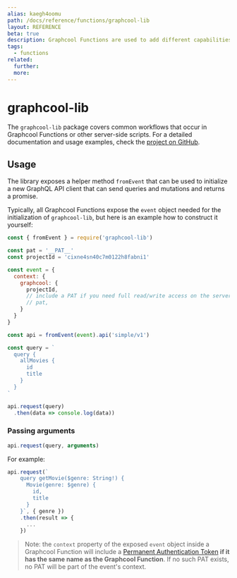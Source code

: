 ```yaml
---
alias: kaegh4oomu
path: /docs/reference/functions/graphcool-lib
layout: REFERENCE
beta: true
description: Graphcool Functions are used to add different capabilities to your Graphcool project. Validate mutation input, extend your schema and more!
tags:
  - functions
related:
  further:
  more:
---
```


# graphcool-lib

The `graphcool-lib` package covers common workflows that occur in Graphcool Functions or other server-side scripts. For a detailed documentation and usage examples, check the [project on GitHub](https://github.com/graphcool/graphcool-lib).

## Usage

The library exposes a helper method `fromEvent` that can be used to initialize a new GraphQL API client that can send queries and mutations and returns a promise.

Typically, all Graphcool Functions expose the `event` object needed for the initialization of `graphcool-lib`, but here is an example how to construct it yourself:

```js
const { fromEvent } = require('graphcool-lib')

const pat = '__PAT__'
const projectId = 'cixne4sn40c7m0122h8fabni1'

const event = {
  context: {
    graphcool: {
      projectId,
      // include a PAT if you need full read/write access on the server-side
      // pat,
    }
  }
}

const api = fromEvent(event).api('simple/v1')

const query = `
  query {
    allMovies {
      id
      title
    }
  }
`

api.request(query)
  .then(data => console.log(data))
```

### Passing arguments

```js
api.request(query, arguments)
```

For example:

```js
api.request(`
    query getMovie($genre: String!) {
      Movie(genre: $genre) {
        id,
        title
      }
    }`, { genre })
    .then(result => {
      ...
    })
```
> Note: the `context` property of the exposed `event` object inside a Graphcool Function will include a [Permanent Authentication Token](!alias-eip7ahqu5o) **if it has the same name as the Graphcool Function**. If no such PAT exists, no PAT will be part of the event's context.
